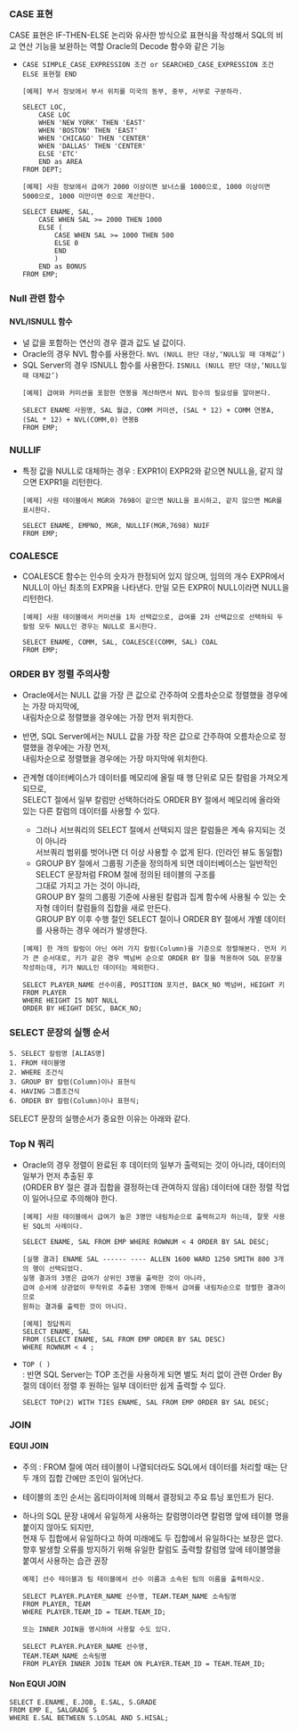 ### CASE 표현

CASE 표현은 IF-THEN-ELSE 논리와 유사한 방식으로 표현식을 작성해서 SQL의 비교 연산 기능을 보완하는 역할
Oracle의 Decode 함수와 같은 기능
- `CASE SIMPLE_CASE_EXPRESSION 조건 or SEARCHED_CASE_EXPRESSION 조건 ELSE 표현절 END`
	````
    [예제] 부서 정보에서 부서 위치를 미국의 동부, 중부, 서부로 구분하라.

	SELECT LOC,
    	CASE LOC
        WHEN 'NEW YORK' THEN 'EAST'
        WHEN 'BOSTON' THEN 'EAST'
        WHEN 'CHICAGO' THEN 'CENTER'
        WHEN 'DALLAS' THEN 'CENTER'
        ELSE 'ETC'
        END as AREA
    FROM DEPT;
    ````
	````
    [예제] 사원 정보에서 급여가 2000 이상이면 보너스를 1000으로, 1000 이상이면 5000으로, 1000 미만이면 0으로 계산한다.

	SELECT ENAME, SAL,
    	CASE WHEN SAL >= 2000 THEN 1000
        ELSE (
        	CASE WHEN SAL >= 1000 THEN 500
        	ELSE 0
            END
            )
        END as BONUS
    FROM EMP;
    ````

### Null 관련 함수

#### NVL/ISNULL 함수

- 널 값을 포함하는 연산의 경우 결과 값도 널 값이다.
- Oracle의 경우 NVL 함수를 사용한다. `NVL (NULL 판단 대상,‘NULL일 때 대체값’)`
- SQL Server의 경우 ISNULL 함수를 사용한다. `ISNULL (NULL 판단 대상,‘NULL일 때 대체값’)`
    ````
    [예제] 급여와 커미션을 포함한 연봉을 계산하면서 NVL 함수의 필요성을 알아본다.
    
    SELECT ENAME 사원명, SAL 월급, COMM 커미션, (SAL * 12) + COMM 연봉A, (SAL * 12) + NVL(COMM,0) 연봉B
    FROM EMP;
    ````

### NULLIF

- 특정 값을 NULL로 대체하는 경우 : EXPR1이 EXPR2와 같으면 NULL을, 같지 않으면 EXPR1을 리턴한다.
	````
    [예제] 사원 테이블에서 MGR와 7698이 같으면 NULL을 표시하고, 같지 않으면 MGR를 표시한다.
    
    SELECT ENAME, EMPNO, MGR, NULLIF(MGR,7698) NUIF
    FROM EMP;
    ````

### COALESCE

- COALESCE 함수는 인수의 숫자가 한정되어 있지 않으며, 임의의 개수 EXPR에서 NULL이 아닌 최초의 EXPR을 나타낸다. 만일 모든 EXPR이 NULL이라면 NULL을 리턴한다.
	````
    [예제] 사원 테이블에서 커미션을 1차 선택값으로, 급여를 2차 선택값으로 선택하되 두 칼럼 모두 NULL인 경우는 NULL로 표시한다.
    
    SELECT ENAME, COMM, SAL, COALESCE(COMM, SAL) COAL 
    FROM EMP;
    ````


### ORDER BY 정렬 주의사항

- Oracle에서는 NULL 값을 가장 큰 값으로 간주하여 오름차순으로 정렬했을 경우에는 가장 마지막에,
  <br/> 내림차순으로 정렬했을 경우에는 가장 먼저 위치한다.

- 반면, SQL Server에서는 NULL 값을 가장 작은 값으로 간주하여 오름차순으로 정렬했을 경우에는 가장 먼저,
  <br/> 내림차순으로 정렬했을 경우에는 가장 마지막에 위치한다.

- 관계형 데이터베이스가 데이터를 메모리에 올릴 때 행 단위로 모든 칼럼을 가져오게 되므로,
  <br/> SELECT 절에서 일부 칼럼만 선택하더라도 ORDER BY 절에서 메모리에 올라와 있는 다른 칼럼의 데이터를 사용할 수 있다.
    - 그러나 서브쿼리의 SELECT 절에서 선택되지 않은 칼럼들은 계속 유지되는 것이 아니라
    <br/> 서브쿼리 범위를 벗어나면 더 이상 사용할 수 없게 된다. (인라인 뷰도 동일함)
    - GROUP BY 절에서 그룹핑 기준을 정의하게 되면 데이터베이스는 일반적인 SELECT 문장처럼 FROM 절에 정의된 테이블의 구조를
    <br/> 그대로 가지고 가는 것이 아니라,
    <br/> GROUP BY 절의 그룹핑 기준에 사용된 칼럼과 집계 함수에 사용될 수 있는 숫자형 데이터 칼럼들의 집합을 새로 만든다.
    <br/> GROUP BY 이후 수행 절인 SELECT 절이나 ORDER BY 절에서 개별 데이터를 사용하는 경우 에러가 발생한다.

    ````
    [예제] 한 개의 칼럼이 아닌 여러 가지 칼럼(Column)을 기준으로 정렬해본다. 먼저 키가 큰 순서대로, 키가 같은 경우 백넘버 순으로 ORDER BY 절을 적용하여 SQL 문장을 작성하는데, 키가 NULL인 데이터는 제외한다.

    SELECT PLAYER_NAME 선수이름, POSITION 포지션, BACK_NO 백넘버, HEIGHT 키
    FROM PLAYER
    WHERE HEIGHT IS NOT NULL
    ORDER BY HEIGHT DESC, BACK_NO;
    ````

### SELECT 문장의 실행 순서

````
5. SELECT 칼럼명 [ALIAS명]
1. FROM 테이블명
2. WHERE 조건식
3. GROUP BY 칼럼(Column)이나 표현식
4. HAVING 그룹조건식
6. ORDER BY 칼럼(Column)이나 표현식;
````

SELECT 문장의 실행순서가 중요한 이유는 아래와 같다.

###  Top N 쿼리

- Oracle의 경우 정렬이 완료된 후 데이터의 일부가 출력되는 것이 아니라, 데이터의 일부가 먼저 추출된 후
  <br/> (ORDER BY 절은 결과 집합을 결정하는데 관여하지 않음) 데이터에 대한 정렬 작업이 일어나므로 주의해야 한다.
    ````
    [예제] 사원 테이블에서 급여가 높은 3명만 내림차순으로 출력하고자 하는데, 잘못 사용된 SQL의 사례이다.

    SELECT ENAME, SAL FROM EMP WHERE ROWNUM < 4 ORDER BY SAL DESC;

    [실행 결과] ENAME SAL ------ ---- ALLEN 1600 WARD 1250 SMITH 800 3개의 행이 선택되었다.
    실행 결과의 3명은 급여가 상위인 3명을 출력한 것이 아니라,
    급여 순서에 상관없이 무작위로 추출된 3명에 한해서 급여를 내림차순으로 정렬한 결과이므로
    원하는 결과를 출력한 것이 아니다.
    ````

    ````
    [예제] 정답쿼리
    SELECT ENAME, SAL
    FROM (SELECT ENAME, SAL FROM EMP ORDER BY SAL DESC)
    WHERE ROWNUM < 4 ;
    ````

- `TOP ( )`
	<br/> : 반면 SQL Server는 TOP 조건을 사용하게 되면 별도 처리 없이 관련 Order By 절의 데이터 정렬 후 원하는 일부 데이터만 쉽게 출력할 수 있다.
    ````
    SELECT TOP(2) WITH TIES ENAME, SAL FROM EMP ORDER BY SAL DESC;
    ````

### JOIN

#### EQUI JOIN
- 주의 : FROM 절에 여러 테이블이 나열되더라도 SQL에서 데이터를 처리할 때는 단 두 개의 집합 간에만 조인이 일어난다.
- 테이블의 조인 순서는 옵티마이저에 의해서 결정되고 주요 튜닝 포인트가 된다.

- 하나의 SQL 문장 내에서 유일하게 사용하는 칼럼명이라면 칼럼명 앞에 테이블 명을 붙이지 않아도 되지만,
	<br/> 현재 두 집합에서 유일하다고 하여 미래에도 두 집합에서 유일하다는 보장은 없다.
    <br/> 향후 발생할 오류를 방지하기 위해 유일한 칼럼도 출력할 칼럼명 앞에 테이블명을 붙여서 사용하는 습관 권장
    ````
    예제] 선수 테이블과 팀 테이블에서 선수 이름과 소속된 팀의 이름을 출력하시오.

    SELECT PLAYER.PLAYER_NAME 선수명, TEAM.TEAM_NAME 소속팀명
    FROM PLAYER, TEAM
    WHERE PLAYER.TEAM_ID = TEAM.TEAM_ID;

    또는 INNER JOIN을 명시하여 사용할 수도 있다.
    
    SELECT PLAYER.PLAYER_NAME 선수명,
    TEAM.TEAM_NAME 소속팀명
    FROM PLAYER INNER JOIN TEAM ON PLAYER.TEAM_ID = TEAM.TEAM_ID;
    ````

#### Non EQUI JOIN
````
SELECT E.ENAME, E.JOB, E.SAL, S.GRADE
FROM EMP E, SALGRADE S 
WHERE E.SAL BETWEEN S.LOSAL AND S.HISAL;
````
